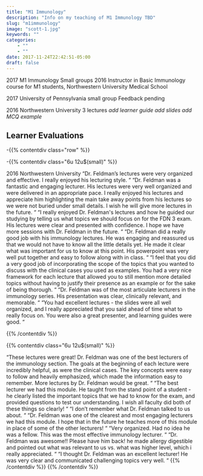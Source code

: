 ```yaml
---
title: "M1 Immunology"
description: "Info on my teaching of M1 Immunology TBD"
slug: "m1immunology"
image: "scott-1.jpg"
keywords: ""
categories:
    - ""
    - ""
date: 2017-11-24T22:42:51-05:00
draft: false
---
```



2017 M1 Immunology Small groups
2016	Instructor in Basic Immunology course for M1 students, Northwestern University Medical School

2017 University of Pennsylvania small group
Feedback pending

2016 Northwestern University 
3 lectures
*add learner guide*
*add slides*
*add MCQ example*

## Learner Evaluations

-{{% contentdiv class="row" %}}
					
 -{{% contentdiv class="6u 12u$(small)" %}}

2016 Northwestern University
  “Dr. Feldman’s lectures were very organized and effective. I really enjoyed his lecturing style. “
  “Dr. Feldman was a fantastic and engaging lecturer. His lectures were very well organized and were delivered in an appropriate pace. I really enjoyed his lectures and appreciate him highlighting the main take away points from his lectures so we were not buried under small details. I wish he will give more lectures in the future. “
  “I really enjoyed Dr. Feldman's lectures and how he guided our studying by telling us what topics we should focus on for the FDN 3 exam. His lectures were clear and presented with confidence. I hope we have more sessions with Dr. Feldman in the future. “
  “Dr. Feldman did a really good job with his immunology lectures. He was engaging and reassured us that we would not have to know all the little details yet. He made it clear what was important for us to know at this point. His powerpoint was very well put together and easy to follow along with in class. “
  “I feel that you did a very good job of incorporating the scope of the topics that you wanted to discuss with the clinical cases you used as examples. You had a very nice framework for each lecture that allowed you to still mention more detailed topics without having to justify their presence as an example or for the sake of being thorough. “
  “Dr. Feldman was of the most articulate lecturers in the immunology series. His presentation was clear, clinically relevant, and memorable. “
  “You had excellent lectures - the slides were all well organized, and I really appreciated that you said ahead of time what to really focus on. You were also a great presenter, and learning guides were good. “

{{% /contentdiv %}}

{{% contentdiv class="6u 12u$(small)" %}}

  “These lectures were great! Dr. Feldman was one of the best lecturers of the immunology section. The goals at the beginning of each lecture were incredibly helpful, as were the clinical cases. The key concepts were easy to follow and heavily emphasized, which made the information easy to remember. More lectures by Dr. Feldman would be great. “
  “The best lecturer we had this module. He taught from the stand point of a student - he clearly listed the important topics that we had to know for the exam, and provided questions to test our understanding. I wish all faculty did both of these things so clearly! “
  “I don’t remember what Dr. Feldman talked to us about. “
  “Dr. Feldman was one of the clearest and most engaging lecturers we had this module. I hope that in the future he teaches more of this module in place of some of the other lecturers! “
  “Very organized. Had no idea he was a fellow. This was the most effective immunology lecturer. “
  “Dr. Feldman was awesome!! Please have him back! he made allergy digestible and pointed out what was relevant to us vs. what was higher level, which i really appreciated. “
  “I thought Dr. Feldman was an excellent lecturer! He was very clear and communicated challenging topics very well. “
{{% /contentdiv %}}
{{% /contentdiv %}}

